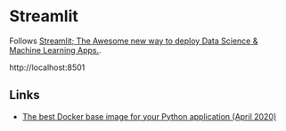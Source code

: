 # Streamlit

Follows
[Streamlit; The Awesome new way to deploy Data Science \& Machine Learning Apps.](https://medium.com/analytics-vidhya/streamlit-the-awesome-new-way-to-deploy-data-science-machine-learning-apps-6929737b7a68).

http://localhost:8501

## Links

- [The best Docker base image for your Python application (April 2020)](https://pythonspeed.com/articles/base-image-python-docker-images/)
